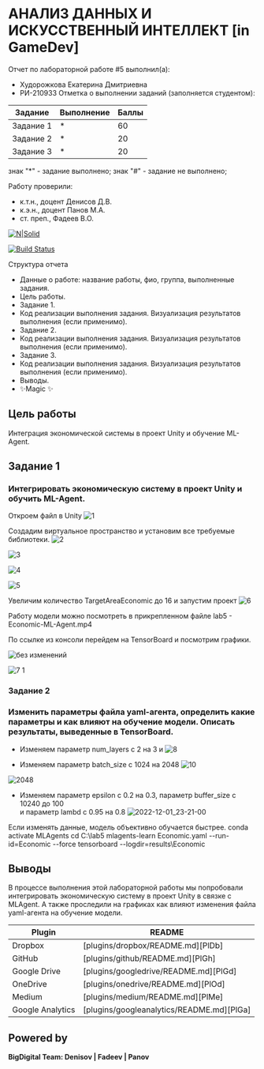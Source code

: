 # АНАЛИЗ ДАННЫХ И ИСКУССТВЕННЫЙ ИНТЕЛЛЕКТ [in GameDev]
Отчет по лабораторной работе #5 выполнил(а):
- Худорожкова Екатерина Дмитриевна
- РИ-210933
Отметка о выполнении заданий (заполняется студентом):

| Задание | Выполнение | Баллы |
| ------ | ------ | ------ |
| Задание 1 | * | 60 |
| Задание 2 | * | 20 |
| Задание 3 | * | 20 |

знак "*" - задание выполнено; знак "#" - задание не выполнено;

Работу проверили:
- к.т.н., доцент Денисов Д.В.
- к.э.н., доцент Панов М.А.
- ст. преп., Фадеев В.О.

[![N|Solid](https://cldup.com/dTxpPi9lDf.thumb.png)](https://nodesource.com/products/nsolid)

[![Build Status](https://travis-ci.org/joemccann/dillinger.svg?branch=master)](https://travis-ci.org/joemccann/dillinger)

Структура отчета

- Данные о работе: название работы, фио, группа, выполненные задания.
- Цель работы.
- Задание 1.
- Код реализации выполнения задания. Визуализация результатов выполнения (если применимо).
- Задание 2.
- Код реализации выполнения задания. Визуализация результатов выполнения (если применимо).
- Задание 3.
- Код реализации выполнения задания. Визуализация результатов выполнения (если применимо).
- Выводы.
- ✨Magic ✨

## Цель работы
Интеграция экономической системы в проект Unity и обучение ML-Agent.

## Задание 1
### Интегрировать экономическую систему в проект Unity и обучить ML-Agent.
Откроем файл в Unity
![1](https://user-images.githubusercontent.com/112847807/205122925-78584ca0-a85d-4fe4-9150-dd3e6863a04e.png)

Создадим виртуальное пространство и установим все требуемые библиотеки.
![2](https://user-images.githubusercontent.com/112847807/205123172-084f2c43-9b81-4637-b7ee-82972732bfad.png)

![3](https://user-images.githubusercontent.com/112847807/205123236-bb5f302a-9a28-401a-81a8-a1b906db6dce.png)

![4](https://user-images.githubusercontent.com/112847807/205123279-19dabbad-7887-4bbd-aadb-cdfb6993f1ed.png)

![5](https://user-images.githubusercontent.com/112847807/205123353-85e254e2-4e82-4487-b44f-117b3f91b0d0.png)

Увеличим количество TargetAreaEconomic до 16 и запустим проект
![6](https://user-images.githubusercontent.com/112847807/205123590-e174aa6b-cefb-4fb9-b2ca-57b4537355fe.png)

Работу модели можно посмотреть в прикрепленном файле lab5 - Economic-ML-Agent.mp4

По ссылке из консоли перейдем на TensorBoard и посмотрим графики.

![без изменений](https://user-images.githubusercontent.com/112847807/205137738-f1d5eec1-163d-4a3b-bd43-25fa2d650b28.png)

![7 1](https://user-images.githubusercontent.com/112847807/205134087-4968709d-684e-4d56-bb6a-7dc44bd61224.png)

### Задание 2
### Изменить параметры файла yaml-агента, определить какие параметры и как влияют на обучение модели. Описать результаты, выведенные в TensorBoard.

- Изменяем параметр num_layers с 2 на 3 и 
![8](https://user-images.githubusercontent.com/112847807/205127659-1232e4dc-a805-4315-b958-dff62fad6b73.png)



- Изменяем параметр batch_size с 1024 на 2048
![10](https://user-images.githubusercontent.com/112847807/205136703-712a7e47-4b54-4766-a76e-3bbe2a58c718.png)

![2048](https://user-images.githubusercontent.com/112847807/205136163-20342717-0675-4c18-9c35-db36209d0e92.png)

- Изменяем параметр epsilon с 0.2 на 0.3, 
параметр buffer_size с 10240 до 100  
и параметр lambd с 0.95 на 0.8
![2022-12-01_23-21-00](https://user-images.githubusercontent.com/112847807/205130439-c06ccf61-c9d6-4cd3-a306-35d8c717e599.png)

Если изменять данные, модель объективно обучается быстрее.
conda activate MLAgents
cd C:\lab5
mlagents-learn Economic.yaml --run-id=Economic --force
tensorboard --logdir=results\Economic

## Выводы
В процессе выполнения этой лабораторной работы мы попробовали интегрировать экономическую систему в проект Unity в связке с MLAgent. А также проследили на графиках как влияют изменения файла yaml-агента на обучение модели.

| Plugin | README |
| ------ | ------ |
| Dropbox | [plugins/dropbox/README.md][PlDb] |
| GitHub | [plugins/github/README.md][PlGh] |
| Google Drive | [plugins/googledrive/README.md][PlGd] |
| OneDrive | [plugins/onedrive/README.md][PlOd] |
| Medium | [plugins/medium/README.md][PlMe] |
| Google Analytics | [plugins/googleanalytics/README.md][PlGa] |

## Powered by

**BigDigital Team: Denisov | Fadeev | Panov**
